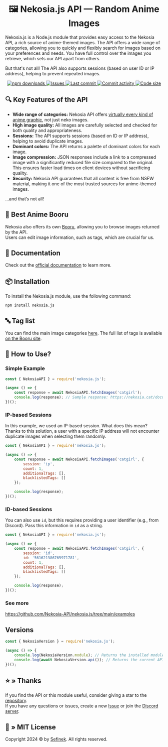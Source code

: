 <div align="center">
    <h1>🖼️ Nekosia.js API — Random Anime Images</h1>
</div>

Nekosia.js is a Node.js module that provides easy access to the Nekosia API, a rich source of anime-themed images.
The API offers a wide range of categories, allowing you to quickly and flexibly search for images based on your preferences and needs.
You have full control over the images you retrieve, which sets our API apart from others.

But that's not all! The API also supports sessions (based on user ID or IP address), helping to prevent repeated images.

<div align="center">
    <a href="https://www.npmjs.com/package/nekosia.js">
        <img src="https://img.shields.io/npm/dm/nekosia.js" alt="npm downloads">
    </a>
    <a href="https://github.com/Nekosia-API/nekosia.js/issues">
        <img src="https://img.shields.io/github/issues/Nekosia-API/nekosia.js" alt="Issues">
    </a>
    <a href="https://github.com/Nekosia-API/nekosia.js/commits/main">
        <img src="https://img.shields.io/github/last-commit/Nekosia-API/nekosia.js" alt="Last commit">
        <img src="https://img.shields.io/github/commit-activity/w/Nekosia-API/nekosia.js" alt="Commit activity">
        <img src="https://img.shields.io/github/languages/code-size/Nekosia-API/nekosia.js" alt="Code size">
    </a>
</div>


## 🔍 Key Features of the API
- **Wide range of categories:** Nekosia API offers [virtually every kind of anime graphic](https://nekosia.cat/documentation?page=api-endpoints#main-categories), not just neko images.
- **High image quality:** All images are carefully selected and checked for both quality and appropriateness.
- **Sessions:** The API supports sessions (based on ID or IP address), helping to avoid duplicate images.
- **Dominant colors:** The API returns a palette of dominant colors for each image.
- **Image compression:** JSON responses include a link to a compressed image with a significantly reduced file size compared to the original. This ensures faster load times on client devices without sacrificing quality.
- **Security:** Nekosia API guarantees that all content is free from NSFW material, making it one of the most trusted sources for anime-themed images.

...and that’s not all!


## 📘 Best Anime Booru
Nekosia also offers its own [Booru](https://nekosia.cat/booru), allowing you to browse images returned by the API.  
Users can edit image information, such as tags, which are crucial for us.


## 📄 Documentation
Check out the [official documentation](https://nekosia.cat/documentation) to learn more.


## 📦 Installation
To install the Nekosia.js module, use the following command:

```bash
npm install nekosia.js
```


## 🔤 Tag list
You can find the main image categories [here](https://nekosia.cat/documentation?page=api-endpoints#tags-and-categories).
The full list of tags is available [on the Booru site](https://nekosia.cat/booru/tags).


## 🤔 How to Use?

### Simple Example
```js
const { NekosiaAPI } = require('nekosia.js');

(async () => {
	const response = await NekosiaAPI.fetchImages('catgirl');
	console.log(response); // Sample response: https://nekosia.cat/documentation?page=api-endpoints#example-response
})();
```


### IP-based Sessions
In this example, we used an IP-based session. What does this mean? Thanks to this solution, a user with a specific IP address will not encounter duplicate images when selecting them randomly.

```js
const { NekosiaAPI } = require('nekosia.js');

(async () => {
	const response = await NekosiaAPI.fetchImages('catgirl', {
		session: 'ip',
		count: 1,
		additionalTags: [],
		blacklistedTags: []
	});

	console.log(response);
})();
```

### ID-based Sessions
You can also use `id`, but this requires providing a user identifier (e.g., from Discord). Pass this information in `id` as a string.

```js
const { NekosiaAPI } = require('nekosia.js');

(async () => {
	const response = await NekosiaAPI.fetchImages('catgirl', {
		session: 'id',
		id: '561621386765971781',
		count: 1,
		additionalTags: [],
		blacklistedTags: []
	});

	console.log(response);
})();
```

### See more
https://github.com/Nekosia-API/nekosia.js/tree/main/examples


## Versions
```js
const { NekosiaVersion } = require('nekosia.js');

(async () => {
	console.log(NekosiaVersion.module); // Returns the installed module version
	console.log(await NekosiaVersion.api()); // Returns the current API version used by the module
})();
``` 


## ⭐ » Thanks
If you find the API or this module useful, consider giving a star to the [repository](https://github.com/Nekosia-API/nekosia.js).  
If you have any questions or issues, create a new [Issue](https://github.com/Nekosia-API/nekosia.js/issues/new) or join the [Discord server](https://discord.gg/pba76vJhcP).


## 📑 » MIT License
Copyright 2024 © by [Sefinek](https://sefine.net). All rights reserved.